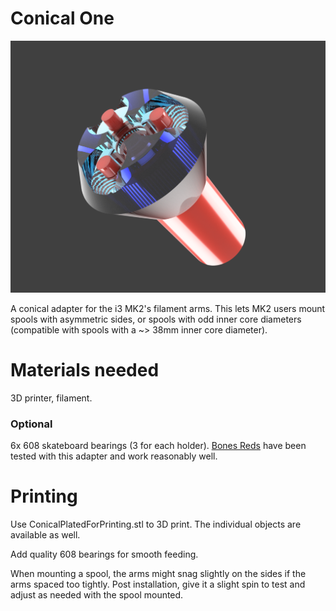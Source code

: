 # Conical One

![Conical adapter rendering](conical_one.png)

A conical adapter for the i3 MK2's filament arms. This lets MK2 users mount spools with asymmetric sides, or spools with odd inner core diameters (compatible with spools with a ~> 38mm inner core diameter). 

# Materials needed

3D printer, filament.

### Optional

6x 608 skateboard bearings (3 for each holder). [Bones Reds](https://www.amazon.com/Bones-Bearings-Reds/dp/B003U7TQ5U) have been tested with this adapter and work reasonably well.

# Printing

Use ConicalPlatedForPrinting.stl to 3D print. The individual objects are available as well.

Add quality 608 bearings for smooth feeding.

When mounting a spool, the arms might snag slightly on the sides if the arms spaced too tightly. Post installation, give it a slight spin to test and adjust as needed with the spool mounted.
